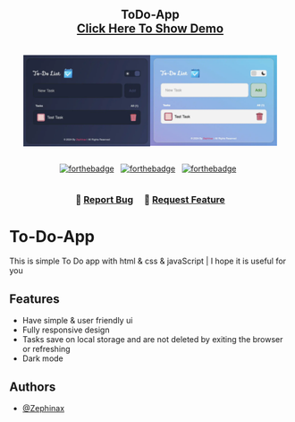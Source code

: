 <h2 align="center">
  ToDo-App<br/>
  <a href="https://zephinax.github.io/ToDo-App/" target="_blank">Click Here To Show Demo</a>
</h2>
<br/>
<div align="center" style="display : flex; align-items: center; justify-content: center;"><img src="./demo/darkDemo.webp" alt="Dark Demo Image" width="45%" height="100%" style="vertical-align:middle; display: inline-block;">
<img src="./demo/lightDemo.webp" alt="Light Demo Image" width="45%" height="100%" style="vertical-align:middle"></div>
<br/>
<div style="display : flex; align-items: center; justify-content: center;" align="center">

[![forthebadge](https://forthebadge.com/images/badges/built-with-love.svg)](https://forthebadge.com) &nbsp;
[![forthebadge](https://forthebadge.com/images/badges/made-with-javascript.svg)](https://forthebadge.com) &nbsp;
[![forthebadge](https://forthebadge.com/images/badges/open-source.svg)](https://forthebadge.com) &nbsp;

</div>

<h3 align="center">
    🔹
    <a href="https://github.com/Zephinax/Portfolio/issues">Report Bug</a> &nbsp; &nbsp;
    🔹
    <a href="https://github.com/Zephinax/Portfolio/issues">Request Feature</a>
</h3>

# To-Do-App

This is simple To Do app with html &amp; css &amp; javaScript | I hope it is useful for you

## Features

- Have simple & user friendly ui
- Fully responsive design
- Tasks save on local storage and are not deleted by exiting the browser or refreshing
- Dark mode

## Authors

- [@Zephinax](https://github.com/Zephinax)
